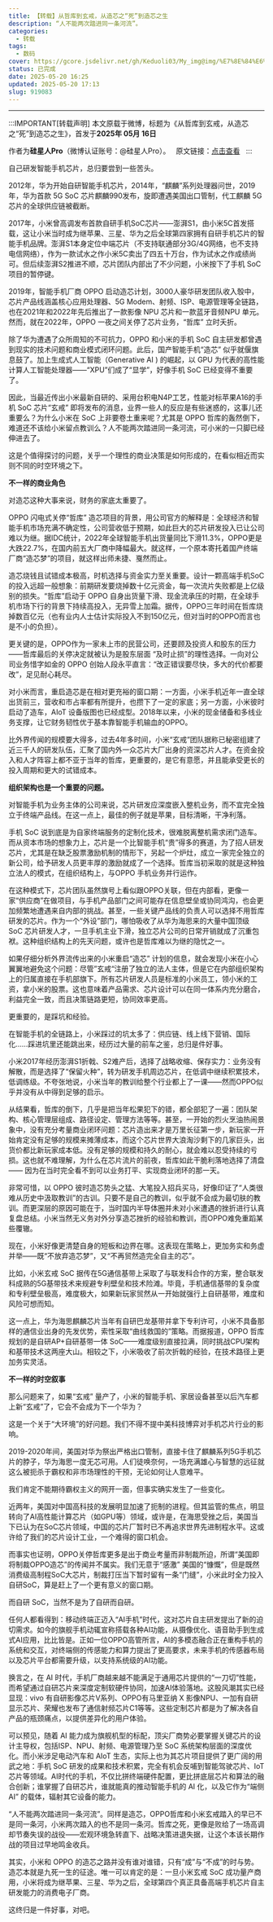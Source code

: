 ```yaml
---
title: 【转载】从哲库到玄戒，从造芯之“死”到造芯之生
description: “人不能两次踏进同一条河流”。
categories:
  - 转载
tags:
  - 数码
cover: https://gcore.jsdelivr.net/gh/Keduoli03/My_img@img/%E7%8E%84%E6%88%92.webp
status: 已完成
date: 2025-05-20 16:25
updated: 2025-05-20 17:13
slug: 919083
---
```

---

:::IMPORTANT[转载声明]
本文原载于微博，标题为《从哲库到玄戒，从造芯之“死”到造芯之生》，首发于**2025年 05月 16日**

作者为**硅星人Pro**（微博认证账号：@硅星人Pro）。  
原文链接：[点击查看](https://weibo.com/ttarticle/p/show?id=2309405167006868963380)  
:::

​​自己研发智能手机芯片，总归要尝到一些苦头。

2012年，华为开始自研智能手机芯片，2014年，“麒麟”系列处理器问世，2019年，华为首款 5G SoC 芯片麒麟990发布，旋即遭遇美国出口管制，代工麒麟 5G 芯片的全球供应链被截断。

2017年，小米曾高调发布首款自研手机SoC芯片——澎湃S1，由小米5C首发搭载，这让小米当时成为继苹果、三星、华为之后全球第四家拥有自研手机芯片的智能手机品牌。澎湃S1本身定位中端芯片（不支持联通部分3G/4G网络，也不支持电信网络），作为一款试水之作小米5C卖出了四五十万台，作为试水之作成绩尚可。但后续澎湃S2推进不顺，芯片团队内部出了不少问题，小米按下了手机 SoC 项目的暂停键。

2019年，智能手机厂商 OPPO 启动造芯计划，3000人豪华研发团队收入彀中，芯片产品线涵盖核心应用处理器、5G Modem、射频、ISP、电源管理等全链路，也在2021年和2022年先后推出了一款影像 NPU 芯片和一款蓝牙音频NPU 单元。然而，就在2022年，OPPO 一夜之间关停了芯片业务，“哲库” 立时夭折。

除了华为遭遇了众所周知的不可抗力，OPPO 和小米的手机 SoC 自主研发都曾遇到现实的技术问题和商业模式闭环问题。此后，国产智能手机“造芯” 似乎就偃旗息鼓了。加上生成式人工智能（Generative AI ) 的崛起，以 GPU 为代表的高性能计算人工智能处理器——“XPU”们成了“显学”，好像手机 SoC 已经变得不重要了。

因此，当最近传出小米最新自研的、采用台积电N4P工艺，性能对标苹果A16的手机 SoC 芯片“玄戒” 即将发布的消息，业界一些人的反应是有些迷惑的，这事儿还重要么？为什么小米在 SoC 上非要卷土重来呢？尤其是 OPPO 哲库的轰然倒下，难道还不该给小米留点教训么？人不能两次踏进同一条河流，可小米的一只脚已经伸进去了。

这是个值得探讨的问题，关乎一个理性的商业决策是如何形成的，在看似相近而实则不同的时空环境之下。

**不一样的商业角色**

对造芯这种大事来说，财务的家底太重要了。

OPPO 闪电式关停“哲库” 造芯项目的背景，用公司官方的解释是：全球经济和智能手机市场充满不确定性，公司营收低于预期，如此巨大的芯片研发投入已让公司难以为继。据IDC统计，2022年全球智能手机出货量同比下滑11.3%，OPPO更是大跌22.7%，在国内前五大厂商中降幅最大。就这样，一个原本寄托着国产终端厂商“造芯梦”的项目，就这样出师未捷、戛然而止。

造芯烧钱且试错成本极高，时机选择与资金实力至关重要。设计一颗高端手机SoC的投入远超一般想象：前期研发要烧掉数十亿元资金，每一次流片失败都是上亿级别的损失。“哲库”启动于 OPPO 自身出货量下滑、现金流承压的时期，在全球手机市场下行的背景下持续高投入，无异雪上加霜。据传，OPPO三年时间在哲库烧掉数百亿元（也有业内人士估计实际投入不到150亿元，但对当时的OPPO而言也是不小的负担）。

更关键的是，OPPO作为一家未上市的民营公司，还要顾及投资人和股东的压力——哲库最后的关停决定就被认为是股东层面 “及时止损”的理性选择。一向对公司业务惜字如金的 OPPO 创始人段永平直言：“改正错误要尽快，多大的代价都要改”，足见耐心耗尽。

对小米而言，重启造芯是在相对更充裕的窗口期：一方面，小米手机近年一直全球出货前三，营收和市占率都有所提升，也攒下了一定的家底；另一方面，小米彼时启动了造车，AIoT 设备版图也已经成型。2018年以来，小米的现金储备和多线业务支撑，让它财务韧性优于基本靠智能手机输血的OPPO。

比外界传闻的规模要大得多，过去4年多时间，小米“玄戒”团队据称已秘密组建了近三千人的研发队伍，汇聚了国内外一众芯片大厂出身的资深芯片人才。在资金投入和人才阵容上都不亚于当年的哲库，更重要的，是它有意愿，并且能承受更长的投入周期和更大的试错成本。

**组织架构也是一个重要的问题。**

对智能手机为业务主体的公司来说，芯片研发应深度嵌入整机业务，而不宜完全独立于终端产品线。在这一点上，最佳的例子就是苹果，目标清晰，干净利落。

手机 SoC 说到底是为自家终端服务的定制化技术，很难脱离整机需求闭门造车。而从资本市场的想象力上，芯片是一个比智能手机“贵”得多的赛道，为了招人研发芯片，尤其是在缺乏股票激励机制的情形下，另起一个炉灶，成立一家完全独立的新公司，给予研发人员更丰厚的激励就成了一个选择。哲库当初采取的就是这种独立法人的模式，在组织结构上，与OPPO 手机业务并行运作。

在这种模式下，芯片团队虽然旗号上看似跟OPPO关联，但在内部看，更像一家“供应商”在做项目，与手机产品部门之间可能存在信息壁垒或协同鸿沟，也会更加频繁地遭遇来自内部的挑战。甚至，一些关键产品线的负责人可以选择不用哲库研发的芯片。作为一个“外设”部门，哪怕吸收了从华为海思来的大量中国顶级 SoC 芯片研发人才，一旦手机主业下滑，独立芯片公司的日常开销就成了沉重包袱。这种组织结构上的先天问题，或许也是哲库难以为继的隐忧之一。

如果仔细分析外界流传出来的小米重启“造芯” 计划的信息，就会发现小米在小心翼翼地避免这个问题：尽管”玄戒“注册了独立的法人主体，但是它在内部组织架构上的归属直接在手机部旗下。所有芯片研发人员是标准的小米员工，领小米的工资，拿小米的股票。这也意味着产品需求、芯片设计可以在同一体系内充分磨合，利益完全一致，而且决策链路更短，协同效率更高。

更重要的，是踩坑和经验。

在智能手机的全链路上，小米踩过的坑太多了：供应链、线上线下营销、国际化……踩进坑里还能跳出来，经历过大量的前车之鉴，总归是件好事。

小米2017年经历澎湃S1折戟、S2难产后，选择了战略收缩、保存实力：业务没有解散，而是选择了“保留火种”，转为研发手机周边芯片，在低调中继续积累技术，低调练级。不夸张地说，小米当年的教训给整个行业都上了一课——然而OPPO似乎并没有从中得到足够的启示。

从结果看，哲库的倒下，几乎是把当年松果犯下的错，都全部犯了一遍：团队架构、核心管理层组成、路径设定、管理方法等等。甚至，一开始的烈火烹油热闹景象中，没有充分考量商业闭环问题：芯片造出来才是万里长征第一步，新玩家一开始肯定没有足够的规模来摊薄成本，而这个芯片世界大浪淘沙剩下的几家巨头，出货价都比新玩家成本低。没有足够的规模和持久的耐心，就会难以忍受持续的亏损。这也就不难理解，为什么在芯片流片的前夜，哲库如此干脆利落地选择了清盘—— 因为在当时完全看不到可以业务打平、实现商业闭环的那一天。

非常可惜，以 OPPO 彼时造芯势头之猛、大笔投入招兵买马，好像印证了“人类很难从历史中汲取教训”的古训。只要不是自己的教训，似乎就不会成为最切肤的教训。而更深层的原因可能在于，当时国内半导体圈并未对小米遭遇的挫折进行认真复盘总结。小米当然无义务对外分享造芯挫折的经验和教训，而OPPO难免重蹈某些覆辙。

现在，小米好像更清楚自身的短板和边界在哪。这表现在策略上，更加务实和务虚并举——既“不放弃造芯梦”，又“不再贸然造完全自主的芯”。

比如，小米玄戒 SoC 据传在5G通信基带上采取了与联发科合作的方案，整合联发科成熟的5G基带技术来规避专利壁垒和技术险滩。毕竟，手机通信基带的复杂度和专利壁垒极高，难度极大，如果新玩家贸然从一开始就强行上自研基带，难度和风险可想而知。

这一点上，华为海思麒麟芯片当年有自研巴龙基带并拿下专利许可，小米不具备那样的通信业出身的先发优势，索性采取“曲线救国的”策略。而据报道，OPPO 哲库规划的是自研AP+自研基带一体 SoC——难度级别直接拉满，同时挑战CPU架构和基带技术这两座大山。相较之下，小米吸收了前次折戟的经验，在技术路径上更加务实灵活。

**不一样的时空叙事**

那么问题来了，如果“玄戒” 量产了，小米的智能手机、家居设备甚至以后汽车都上新“玄戒”了，它会不会成为下一个华为？

这是一个关于“大环境”的好问题。我们不得不提中美科技博弈对手机芯片行业的影响。

2019-2020年间，美国对华为祭出严格出口管制，直接卡住了麒麟系列5G手机芯片的脖子，华为海思一度无芯可用。人们徒唤奈何，一场充满雄心与智慧的远征就这么被扼杀于霸权和非市场理性的干预，无论如何让人意难平。

我们肯定不能期待霸权主义的网开一面，但事实确实发生了一些变化。

近两年，美国对中国高科技的发展明显加速了扼制的进程。但其监管的焦点，明显转向了AI高性能计算芯片（如GPU等）领域，或许是，在海思受挫之后，美国当下已认为在SoC芯片领域，中国的芯片厂暂时已不再追求世界先进制程水平。这或许给了我们的芯片设计工业，一个难得的窗口机会。

而事实也证明，OPPO关停哲库更多是出于商业考量而非制裁所迫，所谓“美国即将制裁OPPO造芯”的传闻并不属实。我们无意于“感激” 美国的“慷慨”，但是既然消费级高制程SoC大芯片，制裁打压当下暂时留有一条“门缝”，小米此时全力投入自研SoC，算是赶上了一个更有意义的窗口期。

而自研 SoC，当然不是为了自研而自研。

任何人都看得到：移动终端正迈入“AI手机”时代，这对芯片自主研发提出了新的迫切需求。如今的旗舰手机动辄宣称搭载各种AI功能，从摄像优化、语音助手到生成式AI应用，比比皆是。正如一位OPPO高管所言，AI的多模态融合正在重构手机的系统和交互，对终端侧的传感能力和算力提出了更高要求，未来手机的传感器布局以及芯片平台都需要升级，以支持系统级的AI功能。

换言之，在 AI 时代，手机厂商越来越不能满足于通用芯片提供的“一刀切”性能，而希望通过自研芯片来深度定制软硬件协同，加速AI体验落地。这股风潮其实已经显现：vivo 有自研影像芯片V系列、OPPO有马里亚纳 X 影像NPU、一加有自研显示芯片、荣耀也发布了通信射频芯片C1等等。这些定制芯片都是为了解决各自产品的瓶颈痛点，以提供差异化的用户体验。

可以预见，随着 AI 能力成为旗舰机型的标配，顶尖厂商势必要掌握关键芯片的设计主导权，包括ISP、NPU、射频、电源管理乃至 SoC 系统架构层面的深度优化。而小米涉足电动汽车和 AIoT 生态，实际上也为其芯片项目提供了更广阔的用武之地：手机 SoC 研发的成果和技术积累，完全有机会反哺到智能驾驶芯片、IoT芯片等领域。AI时代的手机，不仅比拼终端硬件配置，更比拼底层芯片和算法的融合创新；谁掌握了自研芯片，谁就能真的推动智能手机的 AI 化，以及它作为“端侧AI” 的载体，辐射其它设备的能力。

“人不能两次踏进同一条河流”。同样是造芯，OPPO哲库和小米玄戒踏入的早已不是同一条河，小米两次踏入的也不是同一条河。哲库之死，更像是败给了一场高调却节奏失误的战役——宏观环境急转直下、战略决策进退失据，让这个本该长期作战的项目过早地鸣金收兵。

其实，小米和 OPPO 的造芯之路并没有谁对谁错，只有“成”与“不成”的时与势。造芯本就是九死一生的征途。唯一可以肯定的是：一旦小米玄戒 SoC 成功量产商用，小米将成为继苹果、三星、华为之后，全球第四个真正具备高端手机芯片自主研发能力的消费电子厂商。

这终归是一件好事，对吧。
